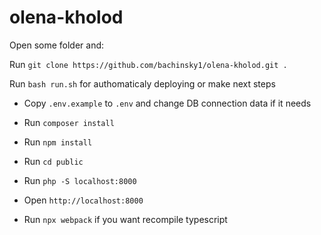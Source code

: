 # olena-kholod
Open some folder and:  

Run `git clone https://github.com/bachinsky1/olena-kholod.git .`

Run `bash run.sh` for authomaticaly deploying or make next steps

- Copy `.env.example` to `.env` and change DB connection data if it needs

- Run `composer install`

- Run `npm install`

- Run `cd public`

- Run `php -S localhost:8000`

- Open `http://localhost:8000`

- Run `npx webpack` if you want recompile typescript
